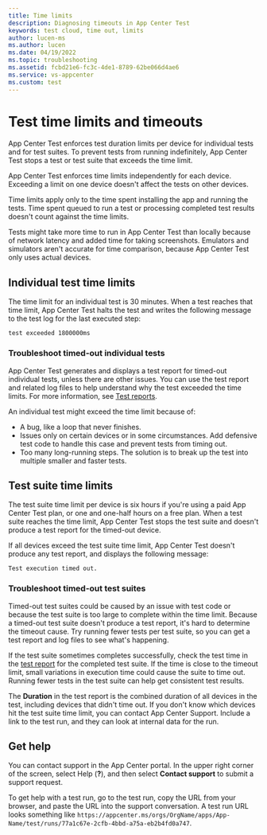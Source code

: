 ```yaml
---
title: Time limits
description: Diagnosing timeouts in App Center Test
keywords: test cloud, time out, limits
author: lucen-ms
ms.author: lucen
ms.date: 04/19/2022
ms.topic: troubleshooting
ms.assetid: fcbd21e6-fc3c-4de1-8789-62be066d4ae6
ms.service: vs-appcenter
ms.custom: test
---
```


# Test time limits and timeouts

App Center Test enforces test duration limits per device for individual tests and for test suites. To prevent tests from running indefinitely, App Center Test stops a test or test suite that exceeds the time limit.

App Center Test enforces time limits independently for each device. Exceeding a limit on one device doesn't affect the tests on other devices.

Time limits apply only to the time spent installing the app and running the tests. Time spent queued to run a test or processing completed test results doesn't count against the time limits.

Tests might take more time to run in App Center Test than locally because of network latency and added time for taking screenshots. Emulators and simulators aren't accurate for time comparison, because App Center Test only uses actual devices.

## Individual test time limits

The time limit for an individual test is 30 minutes. When a test reaches that time limit, App Center Test halts the test and writes the following message to the test log for the last executed step:

```text
test exceeded 1800000ms
```

### Troubleshoot timed-out individual tests

App Center Test generates and displays a test report for timed-out individual tests, unless there are other issues. You can use the test report and related log files to help understand why the test exceeded the time limits. For more information, see [Test reports](../test-reports.md).

An individual test might exceed the time limit because of:

- A bug, like a loop that never finishes.
- Issues only on certain devices or in some circumstances. Add defensive test code to handle this case and prevent tests from timing out.
- Too many long-running steps. The solution is to break up the test into multiple smaller and faster tests.

## Test suite time limits

The test suite time limit per device is six hours if you're using a paid App Center Test plan, or one and one-half hours on a free plan. When a test suite reaches the time limit, App Center Test stops the test suite and doesn't produce a test report for the timed-out device.

If all devices exceed the test suite time limit, App Center Test doesn't produce any test report, and displays the following message:

```text
Test execution timed out.
```

### Troubleshoot timed-out test suites

Timed-out test suites could be caused by an issue with test code or because the test suite is too large to complete within the time limit. Because a timed-out test suite doesn't produce a test report, it's hard to determine the timeout cause. Try running fewer tests per test suite, so you can get a test report and log files to see what's happening.

If the test suite sometimes completes successfully, check the test time in the [test report](../test-reports.md) for the completed test suite. If the time is close to the timeout limit, small variations in execution time could cause the suite to time out. Running fewer tests in the test suite can help get consistent test results.

The **Duration** in the test report is the combined duration of all devices in the test, including devices that didn't time out. If you don't know which devices hit the test suite time limit, you can contact App Center Support. Include a link to the test run, and they can look at internal data for the run.

## Get help

You can contact support in the App Center portal. In the upper right corner of the screen, select Help (**?**), and then select **Contact support** to submit a support request.

To get help with a test run, go to the test run, copy the URL from your browser, and paste the URL into the support conversation. A test run URL looks something like `https://appcenter.ms/orgs/OrgName/apps/App-Name/test/runs/77a1c67e-2cfb-4bbd-a75a-eb2b4fd0a747`.
